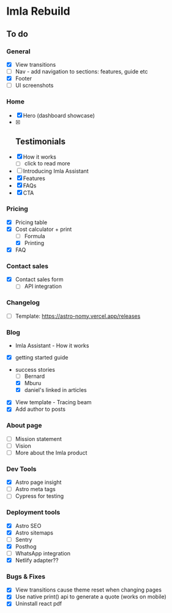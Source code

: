 # Imla Rebuild

## To do

### General

- [x] View transitions
- [ ] Nav - add navigation to sections: features, guide etc
- [x] Footer
- [ ] UI screenshots

### Home

- [x] Hero (dashboard showcase)
- [x] ## Testimonials
- [x] How it works
  - [ ] click to read more
- [ ] Introducing Imla Assistant
- [x] Features
- [x] FAQs
- [x] CTA

### Pricing

- [x] Pricing table
- [x] Cost calculator + print
  - [ ] Formula
  - [x] Printing
- [x] FAQ

### Contact sales

- [x] Contact sales form
  - [ ] API integration

### Changelog

- [ ] Template: https://astro-nomy.vercel.app/releases

### Blog

- Imla Assistant - How it works
- [x] getting started guide
- success stories
  - [ ] Bernard
  - [x] Mburu
  - [x] daniel's linked in articles
- [x] View template - Tracing beam
- [x] Add author to posts

### About page

- [ ] Mission statement
- [ ] Vision
- [ ] More about the Imla product

### Dev Tools

- [x] Astro page insight
- [ ] Astro meta tags
- [ ] Cypress for testing

### Deployment tools

- [x] Astro SEO
- [x] Astro sitemaps
- [ ] Sentry
- [x] Posthog
- [ ] WhatsApp integration
- [x] Netlify adapter??

### Bugs & Fixes

- [x] View transitions cause theme reset when changing pages
- [x] Use native print() api to generate a quote (works on mobile)
- [x] Uninstall react pdf
